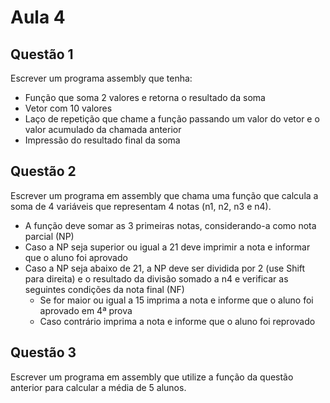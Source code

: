 # Aula 4
## Questão 1
Escrever um programa assembly que tenha:
- Função que soma 2 valores e retorna o resultado da soma
- Vetor com 10 valores
- Laço de repetição que chame a função passando um valor do vetor e o valor acumulado da chamada anterior
- Impressão do resultado final da soma

## Questão 2
Escrever um programa em assembly que chama uma função que calcula a soma de 4 variáveis que representam 4 notas (n1, n2, n3 e n4).
- A função deve somar as 3 primeiras notas, considerando-a como nota parcial (NP)
- Caso a NP seja superior ou igual a 21 deve imprimir a nota e informar que o aluno foi aprovado
- Caso a NP seja abaixo de 21, a NP deve ser dividida por 2 (use Shift para direita) e o resultado da divisão somado a n4 e verificar as seguintes condições da nota final (NF)
  - Se for maior ou igual a 15 imprima a nota e informe que o aluno foi aprovado em 4ª prova
  - Caso contrário imprima a nota e informe que o aluno foi reprovado

## Questão 3
Escrever um programa em assembly que utilize a função da questão anterior para calcular a média de 5 alunos.
